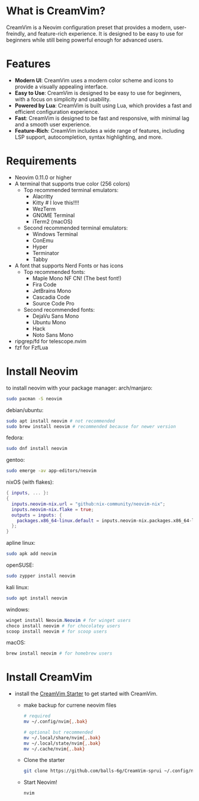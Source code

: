 # What is CreamVim?

CreamVim is a Neovim configuration preset that provides a modern, user-freindly,
and feature-rich experience. It is designed to be easy to use for beginners while still being powerful enough for advanced users.

# Features

- **Modern UI**: CreamVim uses a modern color scheme and icons to provide a visually appealing interface.
- **Easy to Use**: CreamVim is designed to be easy to use for beginners, with a focus on simplicity and usability.
- **Powered by Lua**: CreamVim is built using Lua, which provides a fast and efficient configuration experience.
- **Fast**: CreamVim is designed to be fast and responsive, with minimal lag and a smooth user experience.
- **Feature-Rich**: CreamVim includes a wide range of features, including LSP support, autocompletion, syntax highlighting, and more.

# Requirements

- Neovim 0.11.0 or higher
- A terminal that supports true color (256 colors)
  - Top recommended terminal emulators:
    - Alacritty
    - Kitty # I love this!!!!
    - WezTerm
    - GNOME Terminal
    - iTerm2 (macOS)
  - Second recommended terminal emulators:
    - Windows Terminal
    - ConEmu
    - Hyper
    - Terminator
    - Tabby
- A font that supports Nerd Fonts or has icons
  - Top recommended fonts:
    - Maple Mono NF CN! (The best font!)
    - Fira Code
    - JetBrains Mono
    - Cascadia Code
    - Source Code Pro
  - Second recommended fonts:
    - DejaVu Sans Mono
    - Ubuntu Mono
    - Hack
    - Noto Sans Mono
- ripgrep/fd for telescope.nvim
- fzf for FzfLua

# Install Neovim

to install neovim with your package manager:
arch/manjaro:

```bash
sudo pacman -S neovim
```

debian/ubuntu:

```bash
sudo apt install neovim # not recommended
sudo brew install neovim # recommended because for newer version
```

fedora:

```bash
sudo dnf install neovim
```

gentoo:

```bash
sudo emerge -av app-editors/neovim
```

nixOS (with flakes):

```nix
{ inputs, ... }:
{
  inputs.neovim-nix.url = "github:nix-community/neovim-nix";
  inputs.neovim-nix.flake = true;
  outputs = inputs: {
    packages.x86_64-linux.default = inputs.neovim-nix.packages.x86_64-linux.default;
  };
}
```

apline linux:

```bash
sudo apk add neovim
```

openSUSE:

```bash
sudo zypper install neovim
```

kali linux:

```bash
sudo apt install neovim
```

windows:

```ps1
winget install Neovim.Neovim # for winget users
choco install neovim # for chocolatey users
scoop install neovim # for scoop users
```

macOS:

```bash
brew install neovim # for homebrew users
```

# Install CreamVim

- install the [CreamVim Starter](https://github.com/balls-6g/CreamVim-sprui) to get started with CreamVim.

  - make backup for currene neovim files

    ```bash
    # required
    mv ~/.config/nvim{,.bak}

    # optional but recommended
    mv ~/.local/share/nvim{,.bak}
    mv ~/.local/state/nvim{,.bak}
    mv ~/.cache/nvim{,.bak}
    ```

  - Clone the starter

    ```bash
    git clone https://github.com/balls-6g/CreamVim-sprui ~/.config/nvim
    ```

  - Start Neovim!
    ```bash
    nvim
    ```
